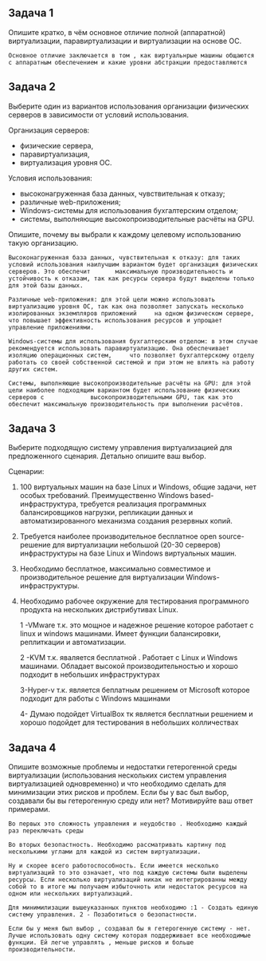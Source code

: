 
## Задача 1

Опишите кратко, в чём основное отличие полной (аппаратной) виртуализации, паравиртуализации и виртуализации на основе ОС.

    Основное отличие заключается в том , как виртуальнрые машины общаются с аппаратным обеспечением и какие уровни абстракции предоставляются


## Задача 2

Выберите один из вариантов использования организации физических серверов в зависимости от условий использования.

Организация серверов:

- физические сервера,
- паравиртуализация,
- виртуализация уровня ОС.

Условия использования:

- высоконагруженная база данных, чувствительная к отказу;
- различные web-приложения;
- Windows-системы для использования бухгалтерским отделом;
- системы, выполняющие высокопроизводительные расчёты на GPU.

Опишите, почему вы выбрали к каждому целевому использованию такую организацию.

    Высоконагруженная база данных, чувствительная к отказу: для таких условий использования наилучшим вариантом будет организация физических серверов. Это обеспечит       максимальную производительность и устойчивость к отказам, так как ресурсы сервера будут выделены только для этой базы данных. 

    Различные web-приложения: для этой цели можно использовать виртуализацию уровня ОС, так как она позволяет запускать несколько изолированных экземпляров приложений     на одном физическом сервере, что повышает эффективность использования ресурсов и упрощает управление приложениями. 

    Windows-системы для использования бухгалтерским отделом: в этом случае рекомендуется использовать паравиртуализацию. Она обеспечивает изоляцию операционных систем,     что позволяет бухгалтерскому отделу работать со своей собственной системой и при этом не влиять на работу других систем. 

    Системы, выполняющие высокопроизводительные расчёты на GPU: для этой цели наиболее подходящим вариантом будет использование физических серверов с             высокопроизводительными GPU, так как это обеспечит максимальную производительность при выполнении расчётов. 

## Задача 3

Выберите подходящую систему управления виртуализацией для предложенного сценария. Детально опишите ваш выбор.

Сценарии:

1. 100 виртуальных машин на базе Linux и Windows, общие задачи, нет особых требований. Преимущественно Windows based-инфраструктура, требуется реализация программных балансировщиков нагрузки, репликации данных и автоматизированного механизма создания резервных копий.
2. Требуется наиболее производительное бесплатное open source-решение для виртуализации небольшой (20-30 серверов) инфраструктуры на базе Linux и Windows виртуальных машин.
3. Необходимо бесплатное, максимально совместимое и производительное решение для виртуализации Windows-инфраструктуры.
4. Необходимо рабочее окружение для тестирования программного продукта на нескольких дистрибутивах Linux.

    1 -VMware т.к. это мощное и надежное решение которое работает с linux и windows  машинами. Имеет функции балансировки, реплиткации и автоматизации. 
    
    2 -KVM т.к. яваляется бесплатной . Работает с Linux и Windows машинами. Обладает высокой производительностью и хорошо подходит в небольших инфраструктурах 
    
    3-Hyper-v т.к. является беплатным решением от Microsoft которое подходит для работы с Windows машинами 
    
    4- Думаю подойдет VirtualBox тк является бесплатныи решением и хорошо подойдет для тестирования в небольших колличествах 

## Задача 4

Опишите возможные проблемы и недостатки гетерогенной среды виртуализации (использования нескольких систем управления виртуализацией одновременно) и что необходимо сделать для минимизации этих рисков и проблем. Если бы у вас был выбор, создавали бы вы гетерогенную среду или нет? Мотивируйте ваш ответ примерами.

    Во первых это сложность управления и неудобство . Необходимо каждый раз переключать среды 
    
    Во вторых безопастность. Необходимо рассматривать картину под несколькими углами для каждой из систем виртуализации.
    
    Ну и скорее всего работоспособность. Если имеется несколько виртуализаций то это означает, что под каждую системы были выделены ресурсы. Если несколько виртуализаций никак не интегрированны между собой то в итоге мы получаем избыточноть или недостаток ресурсов на одном или нескольких виртуализаций. 
    
    Для минимилизации вышеуказанных пунктов необходимо :1 - Создать единую систему управления. 2 - Позаботиться о безопастности. 
    
    Если бы у меня был выбор , создавал бы я гетерогенную систему - нет. Лучше использовать одну систему которая поддерживает все необходимые функции. Ей легче управлять , меньше рисков и больше производительности. 
    
